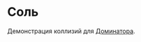 # Соль

Демонстрация коллизий для [Доминатора](https://gitflic.ru/project/bmstu-iu9/ptp2024-4-2d-game).
